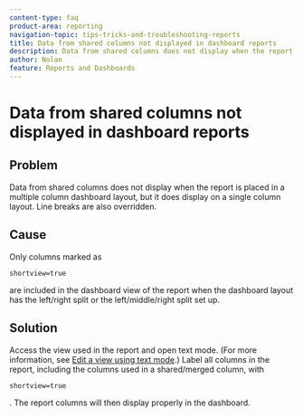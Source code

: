 ```yaml
---
content-type: faq
product-area: reporting
navigation-topic: tips-tricks-and-troubleshooting-reports
title: Data from shared columns not displayed in dashboard reports
description: Data from shared columns does not display when the report is placed in a multiple column dashboard layout, but it does display on a single column layout. Line breaks are also overridden.
author: Nolan
feature: Reports and Dashboards
---
```


# Data from shared columns not displayed in dashboard reports

## Problem

Data from shared columns does not display when the report is placed in a multiple column dashboard layout, but it does display on a single column layout. Line breaks are also overridden.

## Cause

Only columns marked as 

```
shortview=true
```

are included in the dashboard view of the report when the dashboard layout has the left/right split or the left/middle/right split set up.

## Solution

Access the view used in the report and open text mode. (For more information, see [Edit a view using text mode](../../../reports-and-dashboards/reports/text-mode/edit-text-mode-in-view.md).) Label all columns in the report, including the columns used in a shared/merged column, with 

```
shortview=true
```

. The report columns will then display properly in the dashboard.
